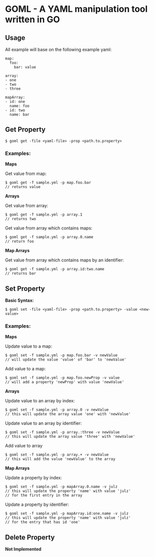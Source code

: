 # GOML - A YAML manipulation tool written in GO

## Usage

All example will base on the following example yaml:

```
map:
  foo:
    bar: value

array:
- one
- two
- three

mapArray:
- id: one
  name: foo
- id: two
  name: bar
```

## Get Property

```
$ goml get -file <yaml-file> -prop <path.to.property>
```

### Examples:

**Maps**

Get value from map:

```
$ goml get -f sample.yml -p map.foo.bar
// returns value
```
**Arrays**

Get value from array:

```
$ goml get -f sample.yml -p array.1
// returns two
```

Get value from array which contains maps:

```
$ goml get -f sample.yml -p array.0.name
// return foo
```

**Map Arrays**

Get value from array which contains maps by an identifier:

```
$ goml get -f sample.yml -p array.id:two.name
// returns bar
```


## Set Property

**Basic Syntax:**

```
$ goml set -file <yaml-file> -prop <path.to.property> -value <new-value>
```

### Examples:

**Maps**

Update value to a map:

```
$ goml set -f sample.yml -p map.foo.bar -v newValue
// will update the value 'value' of 'bar' to 'newValue'
```

Add value to a map:

```
$ goml set -f sample.yml -p map.foo.newProp -v value
// will add a property 'newProp' with value 'newValue'
```

**Arrays**

Update value to an array by index:

```
$ goml set -f sample.yml -p array.0 -v newValue
// this will update the array value 'one' with 'newValue'
```

Update value to an array by identifier:

```
$ goml set -f sample.yml -p array.:three -v newValue
// this will update the array value 'three' with 'newValue'
```

Add value to array

```
$ goml set -f sample.yml -p array.+ -v newValue
// this will add the value 'newValue' to the array
```

**Map Arrays**

Update a property by index:

```
$ goml set -f sample.yml -p mapArray.0.name -v julz
// this will update the property 'name' with value 'julz'
// for the first entry in the array
```

Update a property by identifier:

```
$ goml set -f sample.yml -p mapArray.id:one.name -v julz
// this will update the property 'name' with value 'julz'
// for the entry that has id 'one'
```

## Delete Property

**Not Implemented** 
